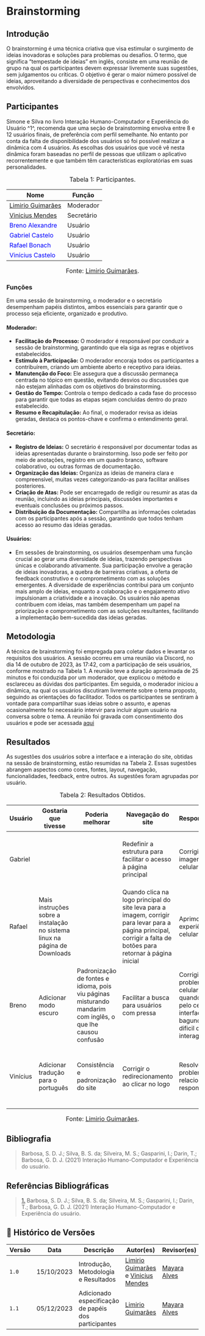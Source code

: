# Brainstorming 

## Introdução

O brainstorming é uma técnica criativa que visa estimular o surgimento de ideias inovadoras e soluções para problemas ou desafios. O termo, que significa “tempestade de ideias” em inglês, consiste em uma reunião de grupo na qual os participantes devem expressar livremente suas sugestões, sem julgamentos ou críticas. O objetivo é gerar o maior número possível de ideias, aproveitando a diversidade de perspectivas e conhecimentos dos envolvidos.

## Participantes

Simone e Silva no livro Interação Humano-Computador e Experiência do Usuário ^1^, recomenda que uma seção de brainstorming envolva entre 8 e 12 usuários finais, de preferência com perfil semelhante. No entanto por conta da falta de disponibilidade dos usuários só foi possível realizar a dinâmica com 4 usuários. As escolhas dos usuários que você vê nesta dinâmica foram baseadas no perfil de pessoas que utilizam o aplicativo recorrentemente e que também têm características exploratórias em suas personalidades.

<font size="3"><p style="text-align: center">Tabela 1: Participantes.</p></font>

<center>

Nome| Função|
-----|---------|
[Limirio Guimarães](https://github.com/LimirioGuimaraes) |  Moderador
[Vinicius Mendes](https://github.com/yabamiah)           |  Secretário
<span style = "color: blue"> Breno Alexandre</span>      |  Usuário
<span style = "color: blue"> Gabriel Castelo </span>     |  Usuário
<span style = "color: blue"> Rafael Bonach </span>       |  Usuário
<span style = "color: blue"> Vinícius Castelo</span>     |  Usuário

</center>

<font size="3"><p style="text-align: center">Fonte: [Limirio Guimarães](https://github.com/LimirioGuimaraes).</p></font>

### Funções

Em uma sessão de brainstorming, o moderador e o secretário desempenham papéis distintos, ambos essenciais para garantir que o processo seja eficiente, organizado e produtivo.

#### **Moderador:**
   - **Facilitação do Processo:** O moderador é responsável por conduzir a sessão de brainstorming, garantindo que ela siga as regras e objetivos estabelecidos.
   - **Estímulo à Participação:** O moderador encoraja todos os participantes a contribuírem, criando um ambiente aberto e receptivo para ideias.
   - **Manutenção do Foco:** Ele assegura que a discussão permaneça centrada no tópico em questão, evitando desvios ou discussões que não estejam alinhadas com os objetivos do brainstorming.
   - **Gestão do Tempo:** Controla o tempo dedicado a cada fase do processo para garantir que todas as etapas sejam concluídas dentro do prazo estabelecido.
   - **Resumo e Recapitulação:** Ao final, o moderador revisa as ideias geradas, destaca os pontos-chave e confirma o entendimento geral.

#### **Secretário:**

   - **Registro de Ideias:** O secretário é responsável por documentar todas as ideias apresentadas durante o brainstorming. Isso pode ser feito por meio de anotações, registro em um quadro branco, software colaborativo, ou outras formas de documentação.
   - **Organização das Ideias:** Organiza as ideias de maneira clara e compreensível, muitas vezes categorizando-as para facilitar análises posteriores.
   - **Criação de Atas:** Pode ser encarregado de redigir ou resumir as atas da reunião, incluindo as ideias principais, discussões importantes e eventuais conclusões ou próximos passos.
   - **Distribuição da Documentação:** Compartilha as informações coletadas com os participantes após a sessão, garantindo que todos tenham acesso ao resumo das ideias geradas.

#### **Usuários:**
   
   - Em sessões de brainstorming, os usuários desempenham uma função crucial ao gerar uma diversidade de ideias, trazendo perspectivas únicas e colaborando ativamente. Sua participação envolve a geração de ideias inovadoras, a quebra de barreiras criativas, a oferta de feedback construtivo e o comprometimento com as soluções emergentes. A diversidade de experiências contribui para um conjunto mais amplo de ideias, enquanto a colaboração e o engajamento ativo impulsionam a criatividade e a inovação. Os usuários não apenas contribuem com ideias, mas também desempenham um papel na priorização e comprometimento com as soluções resultantes, facilitando a implementação bem-sucedida das ideias geradas.

## Metodologia

A técnica de brainstorming foi empregada para coletar dados e levantar os requisitos dos usuários. A sessão ocorreu em uma reunião via Discord, no dia  14 de outubro de 2023, às 17:42, com a participação de seis usuários, conforme mostrado na Tabela 1. A reunião teve a duração aproximada de 25 minutos e foi conduzida por um moderador, que explicou o método e esclareceu as dúvidas dos participantes. Em seguida, o moderador iniciou a dinâmica, na qual os usuários discutiram livremente sobre o tema proposto, seguindo as orientações do facilitador. Todos os participantes se sentiram à vontade para compartilhar suas ideias sobre o assunto, e apenas ocasionalmente foi necessário intervir para incluir algum usuário na conversa sobre o tema. A reunião foi gravada com consentimento dos usuários e pode ser acessada [aqui](https://youtu.be/RSev56lJzfo)


## Resultados

As sugestões dos usuários sobre a interface e a interação do site, obtidas na sessão de brainstorming, estão resumidas na Tabela 2. Essas sugestões abrangem aspectos como cores, fontes, layout, navegação, funcionalidades, feedback, entre outros. As sugestões foram agrupadas por usuário.

<font size="3"><p style="text-align: center">Tabela 2: Resultados Obtidos.</p></font>

<center>

| Usuário | Gostaria que tivesse | Poderia melhorar | Navegação do site | Responsividade | Acessibilidade | Clareza de informações | Funcionalidade interativas | Design estético | Integração com mídias sociais |
|---------|----------------------|------------------|--------------------|----------------|----------------|------------------------|---------------------------|-----------------|----------------------------|
| Gabriel |                      |                  | Redefinir a estrutura para facilitar o acesso à página principal | Corrigir corte de imagens no celular | Adicionar suporte para outros idiomas | Simplificar a organização das informações | Modularizar informações, especialmente a lista de sistemas operacionais testados | Adicionar barras de pesquisa para facilitar a busca | Acha que somente o fórum do próprio site é o suficiente |
| Rafael  | Mais instruções sobre a instalação no sistema linux na página de Downloads |                  | Quando clica na logo principal do site leva para a imagem, corrigir para levar para a página principal, corrigir a falta de botões para retornar à página inicial | Aprimorar a experiência no celular | Incluir opções para aumentar o tamanho das fontes | Simplificar a adição de informações na página principal |                           | Organizar informações em blocos, reduzir texto e adicionar mais imagens, adotar barra retrátil e diminuir poluição visual | Concorda em integrar para atualizações e avisos |
| Breno   | Adicionar modo escuro | Padronização de fontes e idioma, pois viu páginas misturando mandarim com inglês, o que lhe causou confusão  | Facilitar a busca para usuários com pressa  | Corrigir problemas no celular, pois quando acessa pelo celular a interface fica bagunçada e dificil de interagir  | Permitir ajuste no tamanho das fontes  | Aprimorar apresentação das informações, especialmente para usuários de Mac  |                           | Melhorar responsividade, padronizar fontes e redesenhar a página de doações  | Não acha necessário haver a integração |
| Vinícius  | Adicionar tradução para o português  | Consistência e padronização do site  | Corrigir o redirecionamento ao clicar no logo  | Resolver problemas relacionados à responsividade  | Concordar com sugestões de outros membros  | Adicionar suporte a pesquisa dentro da documentação  | Incluir uma barra de pesquisa por palavra-chave  | Refazer o site, adotar temas de cores como petra e simetria nas barras  | Não acha necessário haver a integração, acha que o fórum do site já é o suficiente |

</center>

<font size="3"><p style="text-align: center">Fonte: [Limirio Guimarães](https://github.com/LimirioGuimaraes).</p></font>

## Bibliografia

> Barbosa, S. D. J.; Silva, B. S. da; Silveira, M. S.; Gasparini, I.; Darin, T.; Barbosa, G. D. J. (2021) Interação Humano-Computador e Experiência do usuário.

## Referências Bibliográficas

> <a id=“RP1” href=“#TEC1”>1.</a> Barbosa, S. D. J.; Silva, B. S. da; Silveira, M. S.; Gasparini, I.; Darin, T.; Barbosa, G. D. J. (2021) Interação Humano-Computador e Experiência do usuário.

## 📑 Histórico de Versões

Versão  | Data | Descrição | Autor(es) | Revisor(es)
---------- | -----  | ------ | ---------- | ----------
 `1.0` | 15/10/2023 | Introdução, Metodologia e Resultados |[Limirio Guimarães](https://github.com/LimirioGuimaraes) e [Vinicius Mendes](https://github.com/yabamiah) | [Mayara Alves](https://github.com/Mayara-tech)
 `1.1` | 05/12/2023 | Adicionado especificação de papéis dos participantes |[Limirio Guimarães](https://github.com/LimirioGuimaraes) | [Mayara Alves](https://github.com/Mayara-tech)
 

